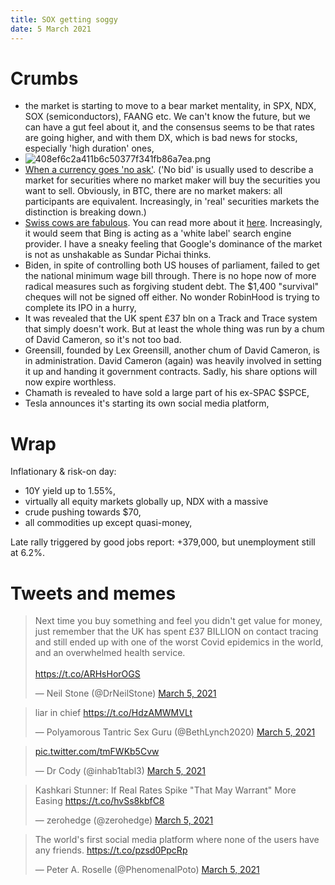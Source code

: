 ```yaml
---
title: SOX getting soggy
date: 5 March 2021
---
```


# Crumbs

- the market is starting to move to a bear market mentality, in SPX, NDX, SOX (semiconductors), FAANG etc. We can't know the future, but we can have a gut feel about it, and the consensus seems to be that rates are going higher, and with them DX, which is bad news for stocks, especially 'high duration' ones,
- ![408ef6c2a411b6c50377f341fb86a7ea.png]({attach}408ef6c2a411b6c50377f341fb86a7ea.png)
- [When a currency goes 'no ask'](https://bitcoinist.com/nearly-20-of-bitcoin-supply-hasnt-budged-in-7-years/). ('No bid' is usually used to describe a market for securities where no market maker will buy the securities you want to sell. Obviously, in BTC, there are no market makers: all participants are equivalent. Increasingly, in 'real' securities markets the distinction is breaking down.)
- [Swiss cows are fabulous](https://swisscows.com/). You can read more about it [here](https://en.wikipedia.org/wiki/Swisscows). Increasingly, it would seem that Bing is acting as a 'white label'  search engine provider. I have a sneaky feeling that Google's dominance of the market is not as unshakable as Sundar Pichai  thinks. 
- Biden, in spite of controlling both US houses of parliament, failed to get the national minimum wage bill through. There is no hope now of more radical measures such as forgiving student debt. The $1,400 "survival" cheques will not be signed off either. No wonder RobinHood is trying to complete its IPO in a hurry,
- It was revealed that the UK spent £37 bln on a Track and Trace system that simply doesn't work. But at least the whole thing was run by a chum of David Cameron, so it's not too bad.
- Greensill, founded by Lex Greensill, another chum of David Cameron, is in administration. David Cameron (again) was heavily involved in setting it up and handing it government contracts. Sadly, his share options will now expire worthless.
- Chamath is revealed to have sold a large part of his ex-SPAC $SPCE,
- Tesla announces it's starting its own social media platform,

# Wrap

Inflationary & risk-on day:

- 10Y yield up to 1.55%,
- virtually all equity markets globally up, NDX with a massive 
- crude pushing towards $70,
- all commodities up except quasi-money,

Late rally triggered by good jobs report: +379,000, but unemployment still at 6.2%.

# Tweets and memes

<blockquote class="twitter-tweet"><p lang="en" dir="ltr">Next time you buy something and feel you didn&#39;t get value for money, just remember that the UK has spent £37 BILLION on contact tracing and still ended up with one of the worst Covid epidemics in the world, and an overwhelmed health service.<br><br> <a href="https://t.co/ARHsHorOGS">https://t.co/ARHsHorOGS</a></p>&mdash; Neil Stone (@DrNeilStone) <a href="https://twitter.com/DrNeilStone/status/1367744041157332992?ref_src=twsrc%5Etfw">March 5, 2021</a></blockquote> <script async src="https://platform.twitter.com/widgets.js" charset="utf-8"></script> 

<blockquote class="twitter-tweet"><p lang="en" dir="ltr">liar in chief <a href="https://t.co/HdzAMWMVLt">https://t.co/HdzAMWMVLt</a></p>&mdash; Polyamorous Tantric Sex Guru (@BethLynch2020) <a href="https://twitter.com/BethLynch2020/status/1367926159120416768?ref_src=twsrc%5Etfw">March 5, 2021</a></blockquote> <script async src="https://platform.twitter.com/widgets.js" charset="utf-8"></script> 

<blockquote class="twitter-tweet"><p lang="und" dir="ltr"> <a href="https://t.co/tmFWKb5Cvw">pic.twitter.com/tmFWKb5Cvw</a></p>&mdash; Dr Cody (@inhab1tabl3) <a href="https://twitter.com/inhab1tabl3/status/1367926737787514882?ref_src=twsrc%5Etfw">March 5, 2021</a></blockquote> <script async src="https://platform.twitter.com/widgets.js" charset="utf-8"></script> 

<blockquote class="twitter-tweet"><p lang="en" dir="ltr">Kashkari Stunner: If Real Rates Spike &quot;That May Warrant&quot; More Easing <a href="https://t.co/hvSs8kbfC8">https://t.co/hvSs8kbfC8</a></p>&mdash; zerohedge (@zerohedge) <a href="https://twitter.com/zerohedge/status/1367906668101648389?ref_src=twsrc%5Etfw">March 5, 2021</a></blockquote> <script async src="https://platform.twitter.com/widgets.js" charset="utf-8"></script> 

<blockquote class="twitter-tweet"><p lang="en" dir="ltr">The world&#39;s first social media platform where none of the users have any friends. <a href="https://t.co/pzsd0PpcRp">https://t.co/pzsd0PpcRp</a></p>&mdash; Peter A. Roselle (@PhenomenalPoto) <a href="https://twitter.com/PhenomenalPoto/status/1367893522704199682?ref_src=twsrc%5Etfw">March 5, 2021</a></blockquote> <script async src="https://platform.twitter.com/widgets.js" charset="utf-8"></script> 